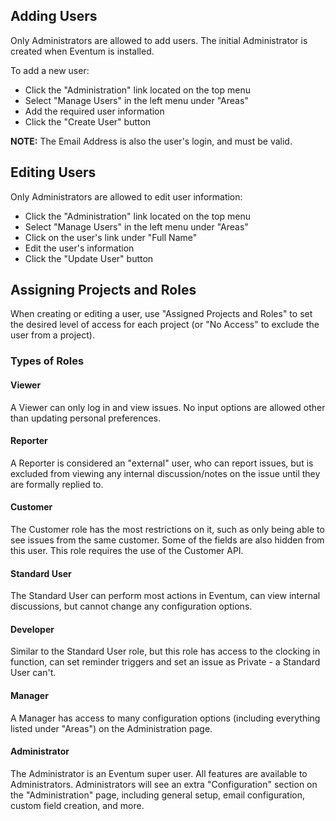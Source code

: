 ## Adding Users ##

Only Administrators are allowed to add users. The initial Administrator is created when Eventum is installed.

To add a new user:

-   Click the "Administration" link located on the top menu
-   Select "Manage Users" in the left menu under "Areas"
-   Add the required user information
-   Click the "Create User" button

**NOTE:** The Email Address is also the user's login, and must be valid.

Editing Users
-------------

Only Administrators are allowed to edit user information:

-   Click the "Administration" link located on the top menu
-   Select "Manage Users" in the left menu under "Areas"
-   Click on the user's link under "Full Name"
-   Edit the user's information
-   Click the "Update User" button

Assigning Projects and Roles
----------------------------

When creating or editing a user, use "Assigned Projects and Roles" to set the desired level of access for each project (or "No Access" to exclude the user from a project).

### Types of Roles

#### Viewer

A Viewer can only log in and view issues. No input options are allowed other than updating personal preferences.

#### Reporter

A Reporter is considered an "external" user, who can report issues, but is excluded from viewing any internal discussion/notes on the issue until they are formally replied to.

#### Customer

The Customer role has the most restrictions on it, such as only being able to see issues from the same customer. Some of the fields are also hidden from this user. This role requires the use of the Customer API.

#### Standard User

The Standard User can perform most actions in Eventum, can view internal discussions, but cannot change any configuration options.

#### Developer

Similar to the Standard User role, but this role has access to the clocking in function, can set reminder triggers and set an issue as Private - a Standard User can't.

#### Manager

A Manager has access to many configuration options (including everything listed under "Areas") on the Administration page.

#### Administrator

The Administrator is an Eventum super user. All features are available to Administrators. Administrators will see an extra "Configuration" section on the "Administration" page, including general setup, email configuration, custom field creation, and more.